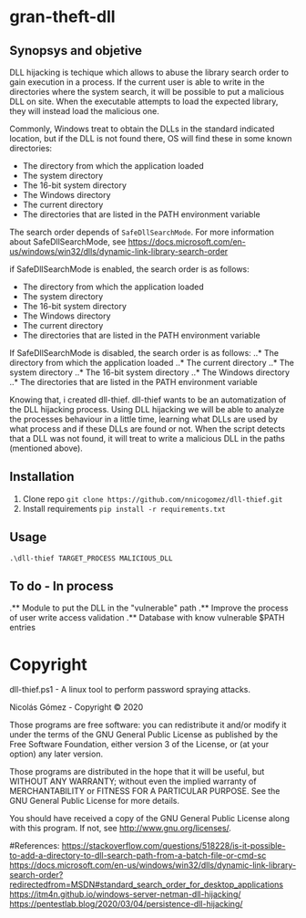 # gran-theft-dll

## Synopsys and objetive
DLL hijacking is techique which allows to abuse the library search order to gain execution in a process. If the current user is able to write in the directories where the system search, it will be possible to put a malicious DLL on site. When the executable attempts to load the expected library, they will instead load the malicious one. 

Commonly, Windows treat to obtain the DLLs in the standard indicated location, but if the DLL is not found there, OS will find these in some known directories:

* The directory from which the application loaded
* The system directory
* The 16-bit system directory
* The Windows directory
* The current directory
* The directories that are listed in the PATH environment variable

The search order depends of `SafeDllSearchMode`.
For more information about SafeDllSearchMode, see https://docs.microsoft.com/en-us/windows/win32/dlls/dynamic-link-library-search-order

if SafeDllSearchMode is enabled, the search order is as follows:
* The directory from which the application loaded
* The system directory
* The 16-bit system directory
* The Windows directory
* The current directory
* The directories that are listed in the PATH environment variable

If SafeDllSearchMode is disabled, the search order is as follows:
..* The directory from which the application loaded
..* The current directory
..* The system directory
..* The 16-bit system directory
..* The Windows directory
..* The directories that are listed in the PATH environment variable

Knowing that, i created dll-thief. dll-thief wants to be an automatization of the DLL hijacking process. Using DLL hijacking we will be able to analyze the processes behaviour in a little time, learning what DLLs are used by what process and if these DLLs are found or not. When the script detects that a DLL was not found, it will treat to write a malicious DLL in the paths (mentioned above). 

## Installation
1. Clone repo
`git clone https://github.com/nnicogomez/dll-thief.git`
2. Install requirements
`pip install -r requirements.txt`

## Usage
`.\dll-thief TARGET_PROCESS MALICIOUS_DLL`

## To do - In process
.** Module to put the DLL in the "vulnerable" path
.** Improve the process of user write access validation
.** Database with know vulnerable $PATH entries

# Copyright
dll-thief.ps1 - A linux tool to perform password spraying attacks.

Nicolás Gómez - Copyright © 2020

Those programs are free software: you can redistribute it and/or modify it under the terms of the GNU General Public License as published by the Free Software Foundation, either version 3 of the License, or (at your option) any later version.

Those programs are distributed in the hope that it will be useful, but WITHOUT ANY WARRANTY; without even the implied warranty of MERCHANTABILITY or FITNESS FOR A PARTICULAR PURPOSE. See the GNU General Public License for more details.

You should have received a copy of the GNU General Public License along with this program. If not, see http://www.gnu.org/licenses/.

#References:
https://stackoverflow.com/questions/518228/is-it-possible-to-add-a-directory-to-dll-search-path-from-a-batch-file-or-cmd-sc
https://docs.microsoft.com/en-us/windows/win32/dlls/dynamic-link-library-search-order?redirectedfrom=MSDN#standard_search_order_for_desktop_applications
https://itm4n.github.io/windows-server-netman-dll-hijacking/
https://pentestlab.blog/2020/03/04/persistence-dll-hijacking/
